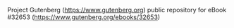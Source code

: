 Project Gutenberg (https://www.gutenberg.org) public repository for eBook #32653 (https://www.gutenberg.org/ebooks/32653)
